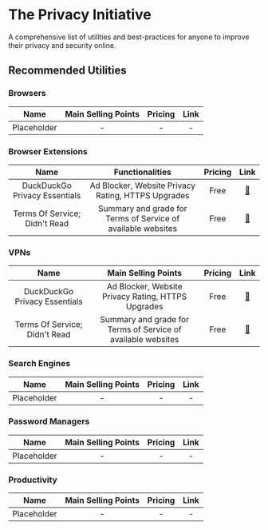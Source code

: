 # The Privacy Initiative

A comprehensive list of utilities and best-practices for anyone to improve their privacy and security online.

## Recommended Utilities

### Browsers


| Name                               |  Main Selling Points                                | Pricing           | Link |
| :---------------------------------:|:--------------------------------------------------: | :----------------:|:----:|
| Placeholder | - | - | - |


### Browser Extensions


| Name                               |  Functionalities                                    | Pricing           | Link |
| :---------------------------------:|:--------------------------------------------------: | :----------------:|:----:|
| DuckDuckGo Privacy Essentials      | Ad Blocker, Website Privacy Rating, HTTPS Upgrades  | Free | [🔗](https://chrome.google.com/webstore/detail/duckduckgo-privacy-essent/bkdgflcldnnnapblkhphbgpggdiikppg/)   |
| Terms Of Service; Didn't Read      | Summary and grade for Terms of Service of available websites  | Free | [🔗](https://tosdr.org/downloads.html)   |

### VPNs


| Name                               |  Main Selling Points                                | Pricing           | Link |
| :---------------------------------:|:--------------------------------------------------: | :----------------:|:----:|
| DuckDuckGo Privacy Essentials      | Ad Blocker, Website Privacy Rating, HTTPS Upgrades  | Free | [🔗](https://chrome.google.com/webstore/detail/duckduckgo-privacy-essent/bkdgflcldnnnapblkhphbgpggdiikppg/)   |
| Terms Of Service; Didn't Read      | Summary and grade for Terms of Service of available websites  | Free | [🔗](https://tosdr.org/downloads.html)   |

### Search Engines

| Name                               |  Main Selling Points                                | Pricing           | Link |
| :---------------------------------:|:--------------------------------------------------: | :----------------:|:----:|
| Placeholder | - | - | - |

### Password Managers

| Name                               |  Main Selling Points                                | Pricing           | Link |
| :---------------------------------:|:--------------------------------------------------: | :----------------:|:----:|
| Placeholder | - | - | - |

### Productivity

| Name                               |  Main Selling Points                                | Pricing           | Link |
| :---------------------------------:|:--------------------------------------------------: | :----------------:|:----:|
| Placeholder | - | - | - |
